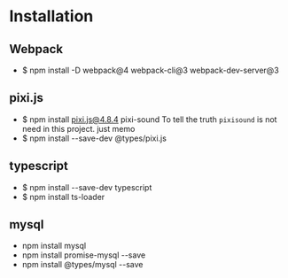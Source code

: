 # Installation
## Webpack

* $ npm install -D webpack@4 webpack-cli@3 webpack-dev-server@3

## pixi.js
* $ npm install pixi.js@4.8.4 pixi-sound
To tell the truth `pixisound` is not need in this project. just memo
* $ npm install --save-dev @types/pixi.js

## typescript

* $ npm install --save-dev typescript
* $ npm install ts-loader

## mysql

* npm install mysql
* npm install promise-mysql --save
* npm install @types/mysql --save